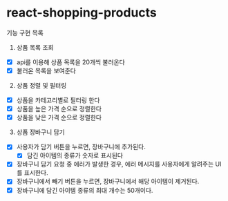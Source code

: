 # react-shopping-products

기능 구현 목록

1. 상품 목록 조회

- [x] api를 이용해 상품 목록을 20개씩 불러온다
- [x] 불러온 목록을 보여준다

2. 상품 정렬 및 필터링

- [x] 상품을 카테고리별로 필터링 한다
- [x] 상품을 높은 가격 순으로 정렬한다
- [x] 상품을 낮은 가격 순으로 정렬한다

3. 상품 장바구니 담기

- [x] 사용자가 담기 버튼을 누르면, 장바구니에 추가된다.
  - [x] 담긴 아이템의 종류가 숫자로 표시된다
- [x] 장바구니 담기 요청 중 에러가 발생한 경우, 에러 메시지를 사용자에게 알려주는 UI를 표시한다.
- [x] 장바구니에서 빼기 버튼을 누르면, 장바구니에서 해당 아이템이 제거된다.
- [x] 장바구니에 담긴 아이템 종류의 최대 개수는 50개이다.
